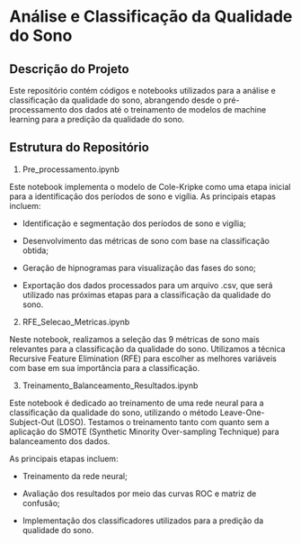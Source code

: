 # Análise e Classificação da Qualidade do Sono

## Descrição do Projeto

Este repositório contém códigos e notebooks utilizados para a análise e classificação da qualidade do sono, abrangendo desde o pré-processamento dos dados até o treinamento de modelos de machine learning para a predição da qualidade do sono.

## Estrutura do Repositório

1. Pre_processamento.ipynb

Este notebook implementa o modelo de Cole-Kripke como uma etapa inicial para a identificação dos períodos de sono e vigília. As principais etapas incluem:

* Identificação e segmentação dos períodos de sono e vigília;

* Desenvolvimento das métricas de sono com base na classificação obtida;

* Geração de hipnogramas para visualização das fases do sono;

* Exportação dos dados processados para um arquivo .csv, que será utilizado nas próximas etapas para a classificação da qualidade do sono.

2. RFE_Selecao_Metricas.ipynb

Neste notebook, realizamos a seleção das 9 métricas de sono mais relevantes para a classificação da qualidade do sono. Utilizamos a técnica Recursive Feature Elimination (RFE) para escolher as melhores variáveis com base em sua importância para a classificação.

3. Treinamento_Balanceamento_Resultados.ipynb

Este notebook é dedicado ao treinamento de uma rede neural para a classificação da qualidade do sono, utilizando o método Leave-One-Subject-Out (LOSO). Testamos o treinamento tanto com quanto sem a aplicação do SMOTE (Synthetic Minority Over-sampling Technique) para balanceamento dos dados.

As principais etapas incluem:

* Treinamento da rede neural;

* Avaliação dos resultados por meio das curvas ROC e matriz de confusão;

* Implementação dos classificadores utilizados para a predição da qualidade do sono.
